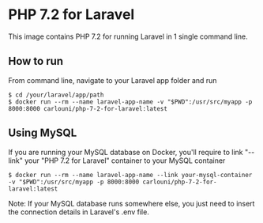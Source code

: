 # PHP 7.2 for Laravel

This image contains PHP 7.2 for running Laravel in 1 single command line.

## How to run

From command line, navigate to your Laravel app folder and run

```shell
$ cd /your/laravel/app/path
$ docker run --rm --name laravel-app-name -v "$PWD":/usr/src/myapp -p 8000:8000 carlouni/php-7-2-for-laravel:latest
```

## Using MySQL

If you are running your MySQL database on Docker, you'll require to link "--link" your "PHP 7.2 for Laravel" container to your MySQL container

```shell
$ docker run --rm --name laravel-app-name --link your-mysql-container -v "$PWD":/usr/src/myapp -p 8000:8000 carlouni/php-7-2-for-laravel:latest
```

Note: If your MySQL database runs somewhere else, you just need to insert the connection details in Laravel's .env file.
